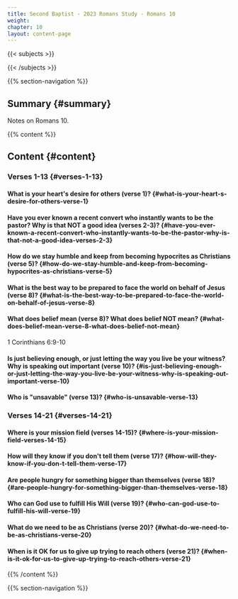 ```yaml
---
title: Second Baptist - 2023 Romans Study - Romans 10
weight: 
chapter: 10
layout: content-page
---
```


{{< subjects >}}

{{< /subjects >}}

{{% section-navigation %}}

<!-- ## Video {#video}

{{% video
src=""

playlist=""

video=""

audio=""

slides="https://bibledocs.org/slides/"
%}} -->

## Summary {#summary}

Notes on Romans 10.

<!-- ## Timestamps {#timestamps} -->

{{% content %}}

## Content {#content}

<!-- --- -->

### Verses 1-13 {#verses-1-13}

#### What is your heart's desire for others (verse 1)? {#what-is-your-heart-s-desire-for-others-verse-1}

#### Have you ever known a recent convert who instantly wants to be the pastor? Why is that NOT a good idea (verses 2-3)? {#have-you-ever-known-a-recent-convert-who-instantly-wants-to-be-the-pastor-why-is-that-not-a-good-idea-verses-2-3}

#### How do we stay humble and keep from becoming hypocrites as Christians (verse 5)? {#how-do-we-stay-humble-and-keep-from-becoming-hypocrites-as-christians-verse-5}

#### What is the best way to be prepared to face the world on behalf of Jesus (verse 8)? {#what-is-the-best-way-to-be-prepared-to-face-the-world-on-behalf-of-jesus-verse-8}

#### What does belief mean (verse 8)? What does belief NOT mean? {#what-does-belief-mean-verse-8-what-does-belief-not-mean}

1 Corinthians 6:9-10

#### Is just believing enough, or just letting the way you live be your witness? Why is speaking out important (verse 10)? {#is-just-believing-enough-or-just-letting-the-way-you-live-be-your-witness-why-is-speaking-out-important-verse-10}

#### Who is "unsavable" (verse 13)? {#who-is-unsavable-verse-13}

### Verses 14-21 {#verses-14-21}

#### Where is your mission field (verses 14-15)? {#where-is-your-mission-field-verses-14-15}

#### How will they know if you don't tell them (verse 17)? {#how-will-they-know-if-you-don-t-tell-them-verse-17}

#### Are people hungry for something bigger than themselves (verse 18)? {#are-people-hungry-for-something-bigger-than-themselves-verse-18}

#### Who can God use to fulfill His Will (verse 19)? {#who-can-god-use-to-fulfill-his-will-verse-19}

#### What do we need to be as Christians (verse 20)? {#what-do-we-need-to-be-as-christians-verse-20}

#### When is it OK for us to give up trying to reach others (verse 21)? {#when-is-it-ok-for-us-to-give-up-trying-to-reach-others-verse-21}

{{% /content %}}


<!-- {{% transcript %}}

## Video/audio transcript {#video-audio-transcript}



{{% /transcript %}} -->

{{% section-navigation %}}